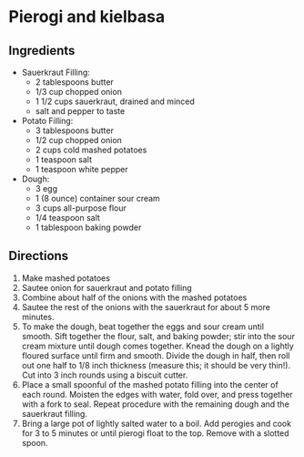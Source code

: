 Pierogi and kielbasa
====================

Ingredients
-----------

- Sauerkraut Filling:
    - 2 tablespoons butter
    - 1/3 cup chopped onion
    - 1 1/2 cups sauerkraut, drained and minced
    - salt and pepper to taste
- Potato Filling:
    - 3 tablespoons butter
    - 1/2 cup chopped onion
    - 2 cups cold mashed potatoes
    - 1 teaspoon salt
    - 1 teaspoon white pepper
- Dough:
    - 3 egg
    - 1 (8 ounce) container sour cream
    - 3 cups all-purpose flour
    - 1/4 teaspoon salt
    - 1 tablespoon baking powder

Directions
----------

1. Make mashed potatoes
2. Sautee onion for sauerkraut and potato filling
3. Combine about half of the onions with the mashed potatoes
4. Sautee the rest of the onions with the sauerkraut for about 5 more minutes.
5. To make the dough, beat together the eggs and sour cream until smooth. Sift together the flour, salt, and baking powder; stir into the sour cream mixture until dough comes together. Knead the dough on a lightly floured surface until firm and smooth. Divide the dough in half, then roll out one half to 1/8 inch thickness (measure this; it should be very thin!). Cut into 3 inch rounds using a biscuit cutter.
6. Place a small spoonful of the mashed potato filling into the center of each round. Moisten the edges with water, fold over, and press together with a fork to seal. Repeat procedure with the remaining dough and the sauerkraut filling.
7. Bring a large pot of lightly salted water to a boil. Add perogies and cook for 3 to 5 minutes or until pierogi float to the top. Remove with a slotted spoon.
